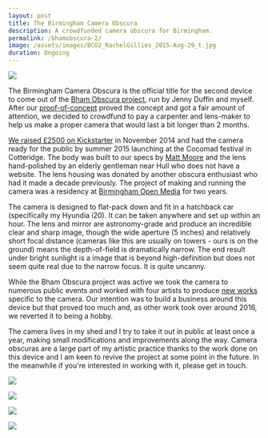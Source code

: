 ```yaml
---
layout: post
title: The Birmingham Camera Obscura
description: A crowdfunded camera obscura for Birmingham. 
permalink: /bhamobscura-2/
image: /assets/images/BCO2_RachelGillies_2015-Aug-29_t.jpg
duration: Ongoing
---
```


![](http://art.peteashton.com/assets/images/bco_cocomad2015.jpg)

The Birmingham Camera Obscura is the official title for the second device to come out of the [Bham Obscura project](http://bhamobscura.com), run by Jenny Duffin and myself. After our [proof-of-concept](http://art.peteashton.com/bhamobscura-1/) proved the concept and got a fair amount of attention, we decided to crowdfund to pay a carpenter and lens-maker to help us make a proper camera that would last a bit longer than 2 months. 

[We raised £2500 on Kickstarter](https://www.kickstarter.com/projects/peteashton/birmingham-camera-obscura) in November 2014 and had the camera ready for the public by summer 2015 launching at the Cocomad festival in Cotteridge. The body was built to our specs by [Matt Moore](http://www.mjmbespoke.com) and the lens hand-polished by an elderly gentleman near Hull who does not have a website. The lens housing was donated by another obscura enthusiast who had it made a decade previously. The project of making and running the camera was a residency at [Birmingham Open Media](http://bom.org.uk) for two years. 

The camera is designed to flat-pack down and fit in a hatchback car (specifically my Hyundia i20). It can be taken anywhere and set up within an hour. The lens and mirror are astronomy-grade and produce an incredible clear and sharp image, though the wide aperture (5 inches) and relatively short focal distance (cameras like this are usually on towers - ours is on the ground) means the depth-of-field is dramatically narrow. The end result under bright sunlight is a image that is beyond high-definition but does not seem quite real due to the narrow focus. It is quite uncanny. 

While the Bham Obscura project was active we took the camera to numerous public events and worked with four artists to produce [new works](http://art.peteashton.com/BCO-RandD/) specific to the camera. Our intention was to build a business around this device but that proved too much and, as other work took over around 2016, we reverted it to being a hobby. 

The camera lives in my shed and I try to take it out in public at least once a year, making small modifications and improvements along the way. Camera obscuras are a large part of my artistic practice thanks to the work done on this device and I am keen to revive the project at some point in the future. In the meanwhile if you're interested in working with it, please get in touch. 

![](http://art.peteashton.com/assets/images/bco2-1.jpg)

![](http://art.peteashton.com/assets/images/bco2-2.jpg)

![](http://art.peteashton.com/assets/images/bco2-3.jpg)

![](http://art.peteashton.com/assets/images/bco2-inside.jpg)

